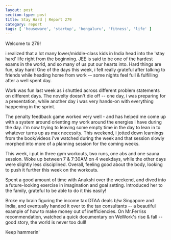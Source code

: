 ```yaml
---
layout: post
section-type: post
title: Stay Hard | Report 279
category: report
tags: [ 'houseware', 'startup', 'bengaluru', 'fitness', 'life' ]
---
```


Welcome to 279!

i realized that a lot many lower/middle-class kids in India head into the 'stay hard' life right from the beginning. JEE is said to be one of the hardest exams in the world, and so many of us put our hearts into. Hard things are fun, stay hard! One of the days this week, i felt really grateful after talking to friends while heading home from work -- some nights feel full & fulfilling after a well spent day.

Work was fun last week as i shuttled across different problem statements on different days. The novelty doesn't die off -- one day, i was preparing for a presentation, while another day i was very hands-on with everything happening in the sprint. 

The penalty feedback game worked very well - and has helped me come up with a system around orienting my work around the energies i have during the day. i'm now trying to leaving some empty time in the day to lean in to whatever turns up as max necessity. This weekend, i jotted down learnings from the book/videos i've watched during the week and that session slowly morphed into more of a planning session for the coming weeks.

This week, i put in three gym workouts, two runs, one abs and one sauna session. Woke up between 7 & 7:30AM on 4 weekdays, while the other days were slightly less disciplined. Overall, feeling good about the body, looking to push it further this week on the workouts.

Spent a good amount of time with Anukshi over the weekend, and dived into a future-looking exercise in imagination and goal setting. Introduced her to the family, grateful to be able to do it this easily!

Broke my brain figuring the income tax DTAA deals b/w Singapore and India, and eventually handed it over to the tax consultants -- a beautiful example of how to make money out of inefficiencies. On Mr.Ferriss recommendation, watched a quick documentary on WeWork's rise & fall -- good story, the world is never too dull!

Keep hammerin'